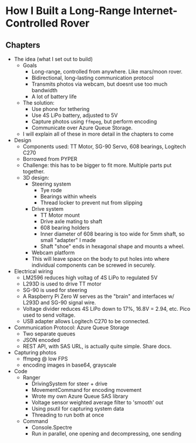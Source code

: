 # How I Built a Long-Range Internet-Controlled Rover

## Chapters
- The idea (what I set out to build)
    - Goals
        - Long-range, controlled from anywhere. Like mars/moon rover.
        - Bidirectional, long-lasting communication protocol
        - Transmits photos via webcam, but doesnt use too much bandwidth
        - A lot of battery life
    - The solution:
        - Use phone for tethering
        - Use 4S LiPo battery, adjusted to 5V
        - Capture photos using `ffmpeg`, but perform encoding
        - Communicate over Azure Queue Storage.
    - I will explain all of these in more detail in the chapters to come
- Design
    - Components used: TT Motor, SG-90 Servo, 608 bearings, Logitech C270
    - Borrowed from PYPER
    - Challenge: this has to be bigger to fit more. Multiple parts put together.
    - 3D design:
        - Steering system
            - Tye rode
            - Bearings within wheels
            - Thread locker to prevent nut from slipping
        - Drive system
            - TT Motor mount
            - Drive axle mating to shaft
            - 608 bearing holders
            - Inner diameter of 608 bearing is too wide for 5mm shaft, so small "adapter" I made
            - Shaft "shoe" ends in hexagonal shape and mounts a wheel.
        - Webcam platform
        - This will leave space on the body to put holes into where individual components can be screwed in securely.
- Electrical wiring
    - LM2596 reduces high voltag of 4S LiPo to regulated 5V 
    - L293D is used to drive TT motor
    - SG-90 is used for steering
    - A Raspberry Pi Zero W serves as the "brain" and interfaces w/ L293D and SG-90 signal wire.
    - Voltage divider reduces 4S LiPo down to 17%, 16.8V = 2.94, etc. Pico used to send voltage.
    - USB adapter allows Logitech C270 to be connected.
- Communication Protocol: Azure Queue Storage
    - Two separate queues
    - JSON encoded
    - REST API, with SAS URL, is actually quite simple. Share docs.
- Capturing photos
    - ffmpeg @ low FPS
    - encoding images in base64, grayscale
- Code  
    - Ranger
        - DrivingSystem for steer + drive
        - MovementCommand for encoding movement
        - Wrote my own Azure Queue SAS library
        - Voltage sensor weighted average filter to 'smooth' out
        - Using psutil for capturing system data
        - Threading to run both at once
    - Command
        - Console.Spectre
        - Run in parallel, one opening and decompressing, one sending